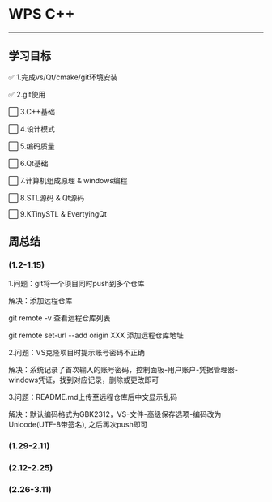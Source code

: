 ﻿# WPS C++ 

---

## 学习目标

✅ 1.完成vs/Qt/cmake/git环境安装  

✅ 2.git使用  

⬜ 3.C++基础  

⬜ 4.设计模式  

⬜ 5.编码质量  

⬜ 6.Qt基础  

⬜ 7.计算机组成原理 & windows编程

⬜ 8.STL源码 & Qt源码

⬜ 9.KTinySTL & EvertyingQt

## 周总结

### (1.2-1.15)

1.问题：git将一个项目同时push到多个仓库  

解决：添加远程仓库  

git remote -v 查看远程仓库列表  

git remote set-url --add origin XXX 添加远程仓库地址  

2.问题：VS克隆项目时提示账号密码不正确  

解决：系统记录了首次输入的账号密码，控制面板-用户账户-凭据管理器-windows凭证，找到对应记录，删除或更改即可  


3.问题：README.md上传至远程仓库后中文显示乱码  

解决：默认编码格式为GBK2312，VS-文件-高级保存选项-编码改为Unicode(UTF-8带签名), 之后再次push即可

### (1.29-2.11)

### (2.12-2.25)

### (2.26-3.11)

